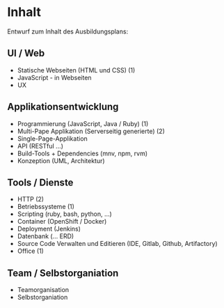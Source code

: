 # Inhalt
Entwurf zum Inhalt des Ausbildungsplans:

## UI / Web
* Statische Webseiten (HTML und CSS) (1)
* JavaScript - in Webseiten
* UX

## Applikationsentwicklung
* Programmierung  (JavaScript, Java / Ruby) (1)
* Multi-Pape Applikation (Serverseitig generierte) (2)
* Single-Page-Applikation
* API (RESTful ...)
* Build-Tools + Dependencies (mnv, npm, rvm)
* Konzeption (UML, Architektur)

## Tools / Dienste
* HTTP (2)
* Betriebssysteme (1)
* Scripting (ruby, bash, python, ...)
* Container (OpenShift / Docker)
* Deployment (Jenkins)
* Datenbank (... ERD)
* Source Code Verwalten und Editieren (IDE, Gitlab, Github, Artifactory)
* Office (1)

## Team / Selbstorganiation
* Teamorganisation
* Selbstorganiation
